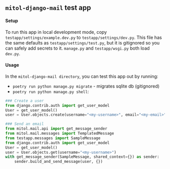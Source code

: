 `mitol-django-mail` test app
---

#### Setup

To run this app in local development mode, copy `testapp/settings/example.dev.py` to  `testapp/settings/dev.py`. This file has the same defaults as `testapp/settings/test.py`, but it is gitignored so you can safely add secrets to it. `manage.py` and `testapp/wsgi.py` both load `dev.py`.

#### Usage

In the `mitol-django-mail directory`, you can test this app out by running:

- `poetry run python manage.py migrate` - migrates sqlite db (gitignored)
- `poetry run python manage.py shell`:

```python
### Create a user
from django.contrib.auth import get_user_model
User = get_user_model()
user = User.objects.create(username="<my-username>", email="<my-email>")
```
```python
### Send an email
from mitol.mail.api import get_message_sender
from mitol.mail.messages import TemplatedMessage
from testapp.messages import SampleMessage
from django.contrib.auth import get_user_model
User = get_user_model()
user = User.objects.get(username="<my-username>")
with get_message_sender(SampleMessage, shared_context={}) as sender:
    sender.build_and_send_message(user, {})
```
